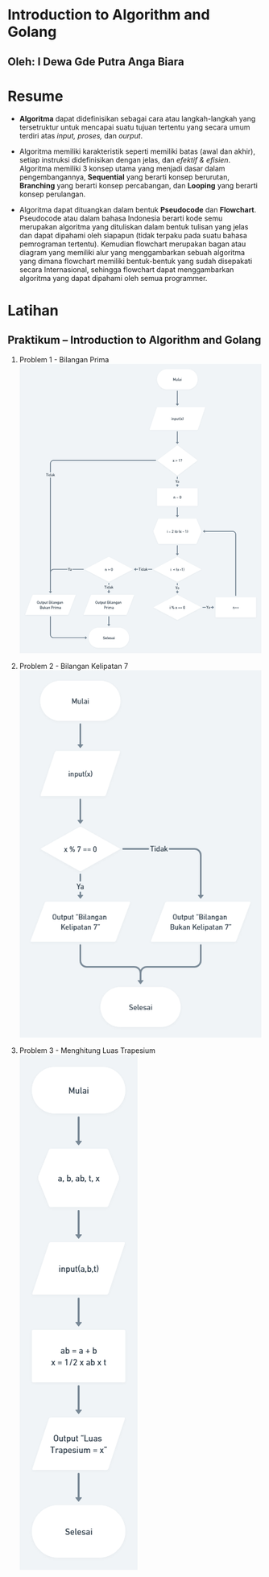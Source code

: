 # **Introduction to Algorithm and Golang**
## Oleh: I Dewa Gde Putra Anga Biara

# Resume

* **Algoritma** dapat didefinisikan sebagai cara atau langkah-langkah yang tersetruktur untuk mencapai suatu tujuan tertentu yang secara umum terdiri atas *input, proses,* dan *ourput*.

* Algoritma memiliki karakteristik seperti memiliki batas (awal dan akhir), setiap instruksi didefinisikan dengan jelas, dan *efektif & efisien*. Algoritma memiliki 3 konsep utama yang menjadi dasar dalam pengembangannya, **Sequential** yang berarti konsep berurutan, **Branching** yang berarti konsep percabangan, dan **Looping** yang berarti konsep perulangan.

* Algoritma dapat dituangkan dalam bentuk **Pseudocode** dan **Flowchart**. Pseudocode atau dalam bahasa Indonesia berarti kode semu merupakan algoritma yang dituliskan dalam bentuk tulisan yang jelas dan dapat dipahami oleh siapapun (tidak terpaku pada suatu bahasa pemrograman tertentu). Kemudian flowchart merupakan bagan atau diagram yang memiliki alur yang menggambarkan sebuah algoritma yang dimana flowchart memiliki bentuk-bentuk yang sudah disepakati secara Internasional, sehingga flowchart dapat menggambarkan algoritma yang dapat dipahami oleh semua programmer.

# Latihan

## Praktikum – Introduction to Algorithm and Golang

 1. Problem 1 - Bilangan Prima
   ![Bilangan Prima](/04_Introduction%20to%20Algorithm%20and%20Golang/screenshots/Problem%2001_Bilangan-Prima.png)

 2. Problem 2 - Bilangan Kelipatan 7
   ![Bilangan Kelipatan 7](/04_Introduction%20to%20Algorithm%20and%20Golang/screenshots/Problem%2002_Bilangan-Kelipatan-7.png)

 3. Problem 3 - Menghitung Luas Trapesium
   ![Menghitung Luas Trapesium](/04_Introduction%20to%20Algorithm%20and%20Golang/screenshots/Problem%2003_Menghitung-Luas-Trapesium.png)